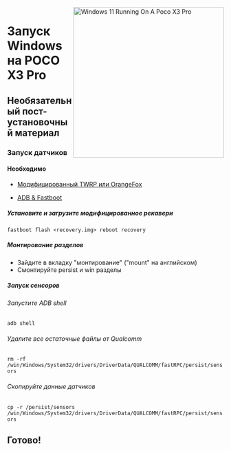 <img align="right" src="https://github.com/wormstest/src_vayu_windows/blob/main/2Poco X3 Pro Windows.png" width="350" alt="Windows 11 Running On A Poco X3 Pro">


# Запуск Windows на POCO X3 Pro

## Необязательный пост-установочный материал

### Запуск датчиков

#### Необходимо

- [Модифицированный TWRP или OrangeFox](../../../../releases/Recoveries)

- [ADB & Fastboot](https://developer.android.com/studio/releases/platform-tools)

##### Установите и загрузите модифицированное рекавери

```fastboot flash <recovery.img> reboot recovery```

##### Монтирование разделов

- Зайдите в вкладку "монтирование" ("mount" на английском)
- Смонтируйте persist и win разделы

##### Запуск сенсоров

###### Запустите ADB shell

```adb shell```

###### Удалите все остаточные файлы от Qualcomm

```rm -rf /win/Windows/System32/drivers/DriverData/QUALCOMM/fastRPC/persist/sensors```

###### Скопируйте данные датчиков

```cp -r /persist/sensors /win/Windows/System32/drivers/DriverData/QUALCOMM/fastRPC/persist/sensors```

## Готово!
